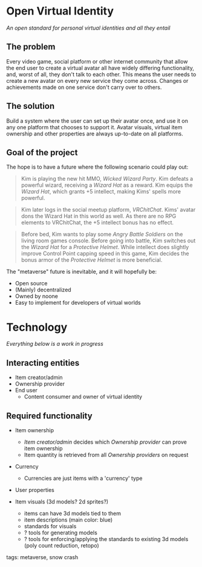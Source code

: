 # Open Virtual Identity
_An open standard for personal virtual identities and all they entail_

## The problem
Every video game, social platform or other internet community that allow the end user to create a virtual avatar all have widely differing functionality, and, worst of all, they don't talk to each other. This means the user needs to create a new avatar on every new service they come across. Changes or achievements made on one service don't carry over to others. 

## The solution
Build a system where the user can set up their avatar once, and use it on any one platform that chooses to support it. Avatar visuals, virtual item ownership and other properties are always up-to-date on all platforms. 

## Goal of the project
The hope is to have a future where the following scenario could play out:
> Kim is playing the new hit MMO, _Wicked Wizard Party_. 
> Kim defeats a powerful wizard, receiving a _Wizard Hat_ as a reward. Kim equips the _Wizard Hat_, which grants +5 intellect, making Kims' spells more powerful. 

> Kim later logs in the social meetup platform, _VRChitChat_. Kims' avatar dons the Wizard Hat in this world as well. As there are no RPG elements to VRChitChat, the +5 intellect bonus has no effect. 

> Before bed, Kim wants to play some _Angry Battle Soldiers_ on the living room games console. Before going into battle, Kim switches out the _Wizard Hat_ for a _Protective Helmet_. While intellect does slightly improve Control Point capping speed in this game, Kim decides the bonus armor of the _Protective Helmet_ is more beneficial. 

The "metaverse" future is inevitable, and it will hopefully be:

* Open source
* (Mainly) decentralized
* Owned by noone
* Easy to implement for developers of virtual worlds

# Technology
_Everything below is a work in progress_

## Interacting entities

* Item creator/admin
* Ownership provider
* End user
  * Content consumer and owner of virtual identity

## Required functionality

* Item ownership
  * _Item creator/admin_ decides which _Ownership provider_ can prove item ownership
  * Item quantity is retrieved from all _Ownership providers_ on request
* Currency
  * Currencies are just items with a 'currency' type
* User properties

* Item visuals (3d models? 2d sprites?)
  * items can have 3d models tied to them
  * item descriptions (main color: blue)
  * standards for visuals
  * ? tools for generating models
  * ? tools for enforcing/applying the standards to existing 3d models (poly count reduction, retopo)

tags: metaverse, snow crash